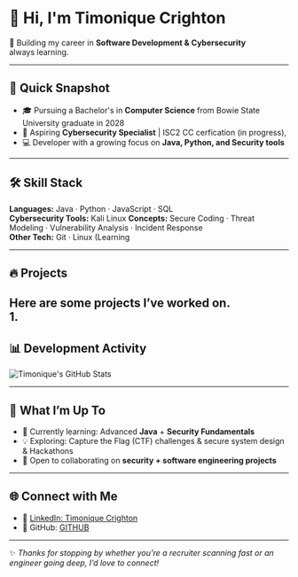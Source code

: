 # 👋 Hi, I'm Timonique Crighton  

🚀 Building my career in **Software Development & Cybersecurity**  
always learning.  

---

## 🌟 Quick Snapshot
- 🎓 Pursuing a Bachelor's in **Computer Science** from Bowie State University graduate in 2028
- 🔐 Aspiring **Cybersecurity Specialist** | ISC2 CC cerfication (in progress), 
- 💻 Developer with a growing focus on **Java, Python, and Security tools**  

---

## 🛠️ Skill Stack  

**Languages:** Java · Python · JavaScript · SQL  
**Cybersecurity Tools:** Kali Linux 
**Concepts:** Secure Coding · Threat Modeling · Vulnerability Analysis · Incident Response  
**Other Tech:** Git · Linux (Learning  

---

## 🔥 Projects  

Here are some projects I’ve worked on.  
1. 
---

## 📊 Development Activity  

![Timonique's GitHub Stats](https://github-readme-stats.vercel.app/api?username=TimCri&show_icons=true&theme=tokyonight)  

---

## 🎯 What I’m Up To
- 🌱 Currently learning: Advanced **Java** + **Security Fundamentals**  
- 💡 Exploring: Capture the Flag (CTF) challenges & secure system design & Hackathons 
- 🤝 Open to collaborating on **security + software engineering projects**  

---

## 🌐 Connect with Me    
- 💼 [LinkedIn: Timonique Crighton](https://www.linkedin.com/in/timonique-crighton-90475922a/)  
- 🐙 GitHub: [GITHUB](https://github.com/TimCri)  

---

✨ *Thanks for stopping by whether you’re a recruiter scanning fast or an engineer going deep, I’d love to connect!*  

